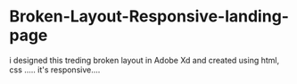 # Broken-Layout-Responsive-landing-page


i designed this treding broken layout in Adobe Xd and created using html, css  .....
it's responsive....
